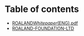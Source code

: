 # Table of contents

- [ROALAND*Whitepaper*(ENG).pdf](ROALAND_Whitepaper_ENG.pdf)
- [ROALAND-FOUNDATION-LTD](README.md)
